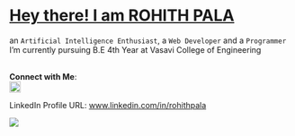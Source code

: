 <h1><u>Hey there! I am ROHITH PALA</u></h1>
an <code>Artificial Intelligence Enthusiast</code>, a <code>Web Developer</code> and a <code>Programmer</code> <br>
I’m currently pursuing B.E 4th Year at Vasavi College of Engineering <br> <br>

**Connect with Me**:<br>
<img src="https://user-images.githubusercontent.com/63358944/194569288-a628ffba-8a86-4ec5-a095-20ce8cf03346.png" style="width:20px;">

LinkedIn Profile URL: www.linkedin.com/in/rohithpala <br>

![](https://komarev.com/ghpvc/?username=rohithpala&label=Profile%20views&color=0e75b6&style=flat)
